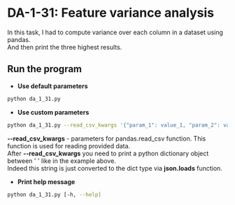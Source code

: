 # DA-1-31: Feature variance analysis

In this task, I had to compute variance over each column in a dataset using pandas.  
And then print the three highest results.

## Run the program

* __Use default parameters__

```bash
python da_1_31.py
```

* __Use custom parameters__

```bash
python da_1_31.py --read_csv_kwargs '{"param_1": value_1, "param_2": value_2, "param_3": "str_1" ...}'
```

__--read_csv_kwargs__ - parameters for pandas.read_csv function. This function is used for reading provided data.  
After __--read_csv_kwargs__ you need to print a python dictionary object between ' ' like in the example above.  
Indeed this string is just converted to the dict type via __json.loads__ function.

* __Print help message__

```bash
python da_1_31.py [-h, --help]
```
